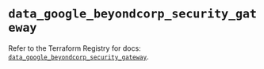# `data_google_beyondcorp_security_gateway`

Refer to the Terraform Registry for docs: [`data_google_beyondcorp_security_gateway`](https://registry.terraform.io/providers/hashicorp/google-beta/6.49.2/docs/data-sources/google_beyondcorp_security_gateway).

